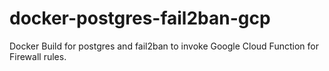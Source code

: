 # docker-postgres-fail2ban-gcp
Docker Build for postgres and fail2ban to invoke Google Cloud Function for Firewall rules.
